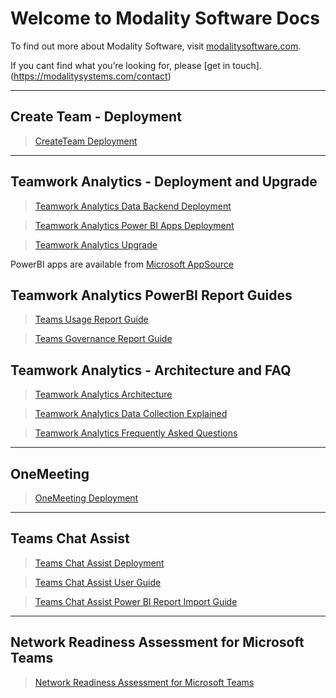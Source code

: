 # Welcome to Modality Software Docs

To find out more about Modality Software, visit [modalitysoftware.com](https://www.modalitysoftware.com).

If you cant find what you’re looking for, please [get in touch].(https://modalitysystems.com/contact)

---

## Create Team  - Deployment

> [CreateTeam Deployment](CreateTeam/README.md)

---

## Teamwork Analytics  - Deployment and Upgrade

> [Teamwork Analytics Data Backend Deployment](twa/README.md)

> [Teamwork Analytics Power BI Apps Deployment](twa/PowerBIAppsAdminInstallGuide.md)

> [Teamwork Analytics Upgrade](twa/UpgradingTeamworkAnalytics.md)

PowerBI apps are available from [Microsoft AppSource](https://modalitysoftware.com/twa)

## Teamwork Analytics PowerBI Report Guides

> [Teams Usage Report Guide](/twa/Reports/TeamsUsage/TeamsUsageGuidance.md)

> [Teams Governance Report Guide](/twa/Reports/TeamsGovernanceandSecurity/OperationsGovernanceandCompliance.md)

## Teamwork Analytics - Architecture and FAQ

> [Teamwork Analytics Architecture](twa/TWA-Architecture-Overview.md)

> [Teamwork Analytics Data Collection Explained](twa/TeamworkAnalyticsDataCollectionExplained.md)

> [Teamwork Analytics Frequently Asked Questions](twa/TWA-FAQ.md)

---

## OneMeeting

> [OneMeeting Deployment](CreateTeam)

---

## Teams Chat Assist

> [Teams Chat Assist Deployment](TeamsChatAssist)

> [Teams Chat Assist User Guide](TeamsChatAssist/userguide.md)

> [Teams Chat Assist Power BI Report Import Guide](TeamsChatAssist/powerBiReport.md)

---

## Network Readiness Assessment for Microsoft Teams

> [Network Readiness Assessment for Microsoft Teams](/TeamsNetworkReadiness/Network%20Readiness%20Assessment%20for%20Microsoft%20Teams.html)



